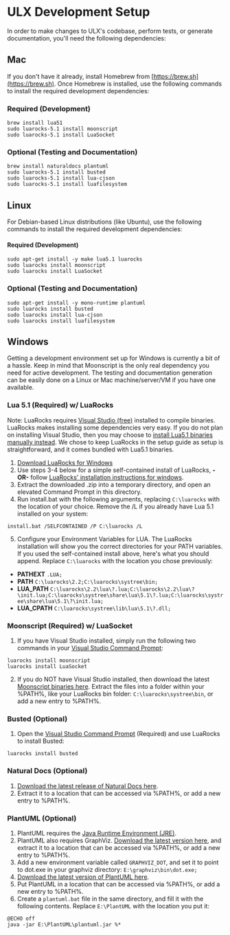 # ULX Development Setup #

In order to make changes to ULX's codebase, perform tests, or generate documentation, you'll need the following dependencies:

## Mac ##

If you don't have it already, install Homebrew from [https://brew.sh](https://brew.sh). Once Homebrew is installed, use the following commands to install the required development dependencies:

### Required (Development) ###
```
brew install lua51
sudo luarocks-5.1 install moonscript
sudo luarocks-5.1 install LuaSocket
```

### Optional (Testing and Documentation) ###
```
brew install naturaldocs plantuml
sudo luarocks-5.1 install busted
sudo luarocks-5.1 install lua-cjson
sudo luarocks-5.1 install luafilesystem
```

## Linux ##

For Debian-based Linux distributions (like Ubuntu), use the following commands to install the required development dependencies:

#### Required (Development) ####
```
sudo apt-get install -y make lua5.1 luarocks
sudo luarocks install moonscript
sudo luarocks install LuaSocket
```

### Optional (Testing and Documentation) ###
```
sudo apt-get install -y mono-runtime plantuml
sudo luarocks install busted
sudo luarocks install lua-cjson
sudo luarocks install luafilesystem

```

## Windows ##

Getting a development environment set up for Windows is currently a bit of a hassle. Keep in mind that Moonscript is the only real dependency you need for active development. The testing and documentation generation can be easily done on a Linux or Mac machine/server/VM if you have one available.

### Lua 5.1 (Required) w/ LuaRocks ###
Note: LuaRocks requires [Visual Studio (free)](https://visualstudio.microsoft.com/vs/community/) installed to compile binaries. LuaRocks makes installing some dependencies very easy. If you do not plan on installing Visual Studio, then you may choose to [install Lua5.1 binaries manually instead](http://luabinaries.sourceforge.net/download.html). We chose to keep LuaRocks in the setup guide as setup is straightforward, and it comes bundled with Lua5.1 binaries.

1. [Download LuaRocks for Windows](https://keplerproject.github.io/luarocks/releases/luarocks-2.2.0-win32.zip)
2. Use steps 3-4 below for a simple self-contained install of LuaRocks, **-OR-** follow [LuaRocks' installation instructions for windows](https://github.com/keplerproject/luarocks/wiki/Installation-instructions-for-Windows).
3. Extract the downloaded .zip into a temporary directory, and open an elevated Command Prompt in this directory.
4. Run install.bat with the following arguments, replacing `C:\luarocks` with the location of your choice. Remove the /L if you already have Lua 5.1 installed on your system:

 `install.bat /SELFCONTAINED /P C:\luarocks /L`

5. Configure your Environment Variables for LUA. The LuaRocks installation will show you the correct directories for your PATH variables. If you used the self-contained install above, here's what you should append. Replace `C:\luarocks` with the location you chose previously:
 - **PATHEXT**
`.LUA;`
 - **PATH**
`C:\luarocks\2.2;C:\luarocks\systree\bin;`
 - **LUA_PATH**
`C:\luarocks\2.2\lua\?.lua;C:\luarocks\2.2\lua\?\init.lua;C:\luarocks\systree\share\lua\5.1\?.lua;C:\luarocks\systree\share\lua\5.1\?\init.lua;`
 - **LUA_CPATH**
`C:\luarocks\systree\lib\lua\5.1\?.dll;`

### Moonscript (Required) w/ LuaSocket ###
1. If you have Visual Studio installed, simply run the following two commands in your [Visual Studio Command Prompt](https://docs.microsoft.com/en-us/dotnet/framework/tools/developer-command-prompt-for-vs):

 ```
 luarocks install moonscript
 luarocks install LuaSocket
 ```

2. If you do NOT have Visual Studio installed, then download the latest [Moonscript binaries here](https://moonscript.org/#installation/windows-binaries). Extract the files into a folder within your %PATH%, like your LuaRocks bin folder: `C:\luarocks\systree\bin`, or add a new entry to %PATH%.

### Busted (Optional) ###
1. Open the [Visual Studio Command Prompt](https://docs.microsoft.com/en-us/dotnet/framework/tools/developer-command-prompt-for-vs) (Required) and use LuaRocks to install Busted:

 `luarocks install busted`

### Natural Docs (Optional) ###
1. [Download the latest release of Natural Docs here](https://www.naturaldocs.org/download/).
2. Extract it to a location that can be accessed via %PATH%, or add a new entry to %PATH%.

### PlantUML (Optional) ###
1. PlantUML requires the [Java Runtime Environment (JRE)](https://www.oracle.com/technetwork/java/javase/downloads/jre8-downloads-2133155.html).
2. PlantUML also requires GraphViz. [Download the latest version here](https://graphviz.gitlab.io/_pages/Download/Download_windows.html), and extract it to a location that can be accessed via %PATH%, or add a new entry to %PATH%.
3. Add a new environment variable called `GRAPHVIZ_DOT`, and set it to point to dot.exe in your graphviz directory: `E:\graphviz\bin\dot.exe;`
4. [Download the latest version of PlantUML here](https://sourceforge.net/projects/plantuml/files/plantuml.jar/download).
5. Put PlantUML in a location that can be accessed via %PATH%, or add a new entry to %PATH%.
6. Create a `plantuml.bat` file in the same directory, and fill it with the following contents. Replace `E:\PlantUML` with the location you put it:

 ```
 @ECHO off
 java -jar E:\PlantUML\plantuml.jar %*
 ```
